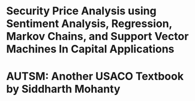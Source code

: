 # Security Price Analysis using Sentiment Analysis, Regression, Markov Chains, and Support Vector Machines In Capital Applications
<!--TODO: Add iframe-->

# AUTSM: Another USACO Textbook by Siddharth Mohanty
<!--TODO: Add iframe-->
